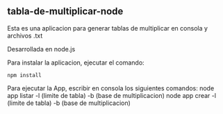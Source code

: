 

## tabla-de-multiplicar-node

Esta es una aplicacion para generar tablas de multiplicar en consola y archivos .txt

Desarrollada en node.js

Para instalar la aplicacion, ejecutar el comando:

```
npm install
```

Para ejecutar la App, escribir en consola los siguientes comandos:
node app listar -l (limite de tabla) -b (base de multiplicacion)
node app crear -l (limite de tabla) -b (base de multiplicacion)
